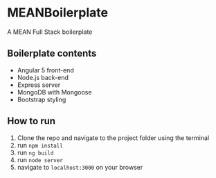 # MEANBoilerplate

A MEAN Full Stack boilerplate

## Boilerplate contents

* Angular 5 front-end
* Node.js back-end
* Express server
* MongoDB with Mongoose
* Bootstrap styling

## How to run

1. Clone the repo and navigate to the project folder using the terminal
2. run `npm install`
3. run `ng build`
4. run `node server`
5. navigate to `localhost:3000` on your browser
